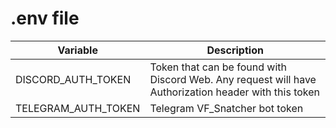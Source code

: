 # .env file

| Variable            | Description                                                                                          |
| ------------------- | ---------------------------------------------------------------------------------------------------- |
| DISCORD_AUTH_TOKEN  | Token that can be found with Discord Web. Any request will have Authorization header with this token |
| TELEGRAM_AUTH_TOKEN | Telegram VF_Snatcher bot token                                                                       |
